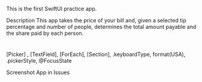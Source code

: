 This is the first SwiftUI practice app.

Description This app takes the price of your bill and, given a selected tip percentage and number of people, determines the total amount payable and the share paid by each person.

#
[Picker] , [TextField], [ForEach], [Section], .keyboardType, format(USA), .pickerStyle, @FocusState

Screenshot App in Issues
